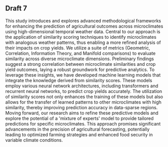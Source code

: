 
## Draft 7 

This study introduces and explores advanced methodological frameworks for enhancing the prediction of agricultural outcomes across microclimates using high-dimensional temporal weather data. Central to our approach is the application of similarity scoring techniques to identify microclimates with analogous weather patterns, thus enabling a more refined analysis of their impacts on crop yields. We utilize a suite of metrics (Geometric, Correlation, Information Theory, and Manifold comparisons) to evaluate similarity across diverse microclimate dimensions. Preliminary findings suggest a strong correlation between microclimate similarities and crop yield outcomes, laying a robust groundwork for predictive analytics. To leverage these insights, we have developed machine learning models that integrate the knowledge derived from similarity scores. These models employ various neural network architectures, including transformers and recurrent neural networks, to predict crop yields accurately. The utilization of similarity scores not only enhances the training of these models but also allows for the transfer of learned patterns to other microclimates with high similarity, thereby improving prediction accuracy in data-sparse regions. Moving forward, our research aims to refine these predictive models and explore the potential of a 'mixture of experts' model to provide tailored predictions for specific microclimates. This approach promises significant advancements in the precision of agricultural forecasting, potentially leading to optimized farming strategies and enhanced food security in variable climate conditions.